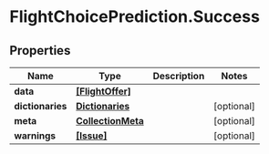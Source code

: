 # FlightChoicePrediction.Success

## Properties

Name | Type | Description | Notes
------------ | ------------- | ------------- | -------------
**data** | [**[FlightOffer]**](FlightOffer.md) |  | 
**dictionaries** | [**Dictionaries**](Dictionaries.md) |  | [optional] 
**meta** | [**CollectionMeta**](CollectionMeta.md) |  | [optional] 
**warnings** | [**[Issue]**](Issue.md) |  | [optional] 



